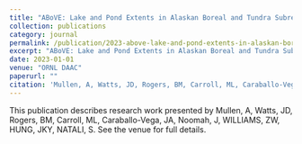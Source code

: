 ```yaml
---
title: "ABoVE: Lake and Pond Extents in Alaskan Boreal and Tundra Subregions, 2019-2021"
collection: publications
category: journal
permalink: /publication/2023-above-lake-and-pond-extents-in-alaskan-boreal-and-tundra-subregions-2019-2021
excerpt: "ABoVE: Lake and Pond Extents in Alaskan Boreal and Tundra Subregions, 2019-2021 by Mullen, A et al."
date: 2023-01-01
venue: "ORNL DAAC"
paperurl: ""
citation: 'Mullen, A, Watts, JD, Rogers, BM, Carroll, ML, Caraballo-Vega, JA, Noomah, J, WILLIAMS, ZW, HUNG, JKY, NATALI, S (2023). "ABoVE: Lake and Pond Extents in Alaskan Boreal and Tundra Subregions, 2019-2021." <i>ORNL DAAC</i>.'
---
```


This publication describes research work presented by Mullen, A, Watts, JD, Rogers, BM, Carroll, ML, Caraballo-Vega, JA, Noomah, J, WILLIAMS, ZW, HUNG, JKY, NATALI, S. See the venue for full details.
